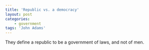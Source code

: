 ```yaml
---
title: 'Republic vs. a democracy'
layout: post
categories:
    - government
tags: 'John Adams'
---
```


They define a republic to be a government of laws, and not of men.